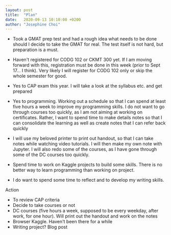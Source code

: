 ```yaml
---
layout: post
title:  "Plan"
date:   2020-09-13 10:10:00 +0200
author: "Josephine Choi"
---
```

- Took a GMAT prep test and had a rough idea what needs to be done should I decide to take the GMAT for real. The test itself is not hard, but preparation is a must.

- Haven't registered for CODG 102 or CKMT 300 yet. If I am moving forward with this, registration must be done in this week (prior to Sept 17... I think). Very likely I will register for CODG 102 only or skip the whole semester for good.

- Yes to CAP exam this year. I will take a look at the syllabus etc. and get prepared

- Yes to programming. Working out a schedule so that I can spend at least five hours a week to improve my programming skills. I do not want to go through courses too quickly, as I am not aiming at working on certificates. Rather, I want to spend time to make details notes so that I can consolidate the learning as well as create notes that I can refer back quickly

- I will use my beloved printer to print out handout, so that I can take notes while watching video tutorials. I will then make my own note with Jupyter. I will also redo some of the courses, as I have gone through some of the DC courses too quickly.

- Spend time to work on Kaggle projects to build some skills. There is no better way to learn programming than working on project.

- I do want to spend some time to reflect and to develop my writing skills.

Action
- To review CAP criteria
- Decide to take courses or not
- DC courses (five hours a week, supposed to be every weekday, after work, for one hour). Will print out the handout and work on the notes
- Browser Kaggle. Haven't been there for a while
- Writing project? Blog post
